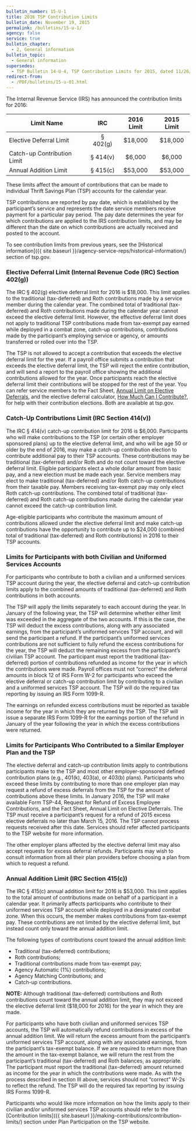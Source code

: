 ```yaml
---
bulletin_number: 15-U-1
title: 2016 TSP Contribution Limits
bulletin_date: November 19, 2015
permalink: /bulletins/15-u-1/
agency: false
service: true
bulletin_chapter:
  - 2, General information
bulletin_topic:
  - General information
supersedes:
  - TSP Bulletin 14-U-4, TSP Contribution Limits for 2015, dated 11/26/2014.
redirect-from:
  - /PDF/bulletins/15-u-01.html
---
```


<p>The Internal Revenue Service (IRS) has announced the contribution limits for 2016:</p>
<table class="tableRegular">
<thead>
<tr><th>Limit Name</th><th>IRC</th><th>2016 Limit</th><th>2015 Limit</th></tr>
</thead>
<tbody>
<tr>
<td>Elective Deferral Limit</td>
<td style="text-align: center;">§ 402(g)</td>
<td style="text-align: center;">$18,000</td>
<td style="text-align: center;">$18,000</td>
</tr>
<tr>
<td>Catch-up Contribution Limit</td>
<td style="text-align: center;">§ 414(v)</td>
<td style="text-align: center;">$6,000</td>
<td style="text-align: center;">$6,000</td>
</tr>
<tr>
<td>Annual Addition Limit</td>
<td style="text-align: center;">§ 415(c)</td>
<td style="text-align: center;">$53,000</td>
<td style="text-align: center;">$53,000</td>
</tr>
</tbody>
</table>
<p>These limits affect the amount of contributions that can be made to individual Thrift Savings Plan (TSP) accounts for the calendar year.</p>
<p>TSP contributions are reported by pay date, which is established by the participant’s service and represents the date service members receive payment for a particular pay period. The pay date determines the year for which contributions are applied to the IRS contribution limits, and may be different than the date on which contributions are actually received and posted to the account.</p>
<p>To see contribution limits from previous years, see the [Historical information]({{ site.baseurl }}/agency-service-reps/historical-information/) section of tsp.gov.</p>
<h3>Elective Deferral Limit (Internal Revenue Code (IRC) Section 402(g))</h3>
<p>The IRC § 402(g) elective deferral limit for 2016 is $18,000. This limit applies to the traditional (tax-deferred) and Roth contributions made by a service member during the calendar year. The combined total of traditional (tax-deferred) and Roth contributions made during the calendar year cannot exceed the elective deferral limit. However, the effective deferral limit does not apply to traditional TSP contributions made from tax-exempt pay earned while deployed in a combat zone, catch-up contributions, contributions made by the participant’s employing service or agency, or amounts transferred or rolled over into the TSP.</p>
<p>The TSP is not allowed to accept a contribution that exceeds the elective deferral limit for the year. If a payroll office submits a contribution that exceeds the elective deferral limit, the TSP will reject the entire contribution, and will send a report to the payroll office showing the additional contributions allowed for the year. Once participants reach the elective deferral limit their contributions will be stopped for the rest of the year. You can refer service members to the Fact Sheet, <a class="popup pdf" href="../formspubs/tspfs07.pdf">Annual Limit on Elective Deferrals</a>, and the elective deferral calculator, <a href="../../PlanningTools/Calculators/electiveContributions.html" target="\_blank">How Much Can I Contribute?</a>, for help with their contribution elections. Both are available at tsp.gov.</p>
<h3>Catch-Up Contributions Limit (IRC Section 414(v))</h3>
<p>The IRC § 414(v) catch-up contribution limit for 2016 is $6,000. Participants who will make contributions to the TSP (or certain other employer sponsored plans) up to the elective deferral limit, and who will be age 50 or older by the end of 2016, may make a catch-up contribution election to contribute additional pay to their TSP accounts. These contributions may be traditional (tax-deferred) and/or Roth and do not count toward the elective deferral limit. Eligible participants elect a whole dollar amount from basic pay, and a new election must be made each year. Service members may elect to make traditional (tax-deferred) and/or Roth catch-up contributions from their taxable pay. Members receiving tax-exempt pay may only elect Roth catch-up contributions. The combined total of traditional (tax-deferred) and Roth catch-up contributions made during the calendar year cannot exceed the catch-up contribution limit.</p>
<p>Age-eligible participants who contribute the maximum amount of contributions allowed under the elective deferral limit and make catch-up contributions have the opportunity to contribute up to $24,000 (combined total of traditional (tax-deferred) and Roth contributions) in 2016 to their TSP accounts.</p>
<h3>Limits for Participants with both Civilian and Uniformed Services Accounts</h3>
<p>For participants who contribute to both a civilian and a uniformed services TSP account during the year, the elective deferral and catch-up contribution limits apply to the combined amounts of traditional (tax-deferred) and Roth contributions in both accounts.</p>
<p>The TSP will apply the limits separately to each account during the year. In January of the following year, the TSP will determine whether either limit was exceeded in the aggregate of the two accounts. If this is the case, the TSP will deduct the excess contributions, along with any associated earnings, from the participant’s uniformed services TSP account, and will send the participant a refund. If the participant’s uniformed services contributions are not sufficient to fully refund the excess contributions for the year, the TSP will deduct the remaining excess from the participant’s civilian TSP account. The participant must report the traditional (tax-deferred) portion of contributions refunded as income for the year in which the contributions were made. Payroll offices must not “correct” the deferral amounts in block 12 of IRS Form W-2 for participants who exceed the elective deferral or catch-up contribution limit by contributing to a civilian and a uniformed services TSP account. The TSP will do the required tax reporting by issuing an IRS Form 1099-R.</p>
<p>The earnings on refunded excess contributions must be reported as taxable income for the year in which they are returned by the TSP. The TSP will issue a separate IRS Form 1099-R for the earnings portion of the refund in January of the year following the year in which the excess contributions were returned.</p>
<h3>Limits for Participants Who Contributed to a Similar Employer Plan and the TSP</h3>
<p>The elective deferral and catch-up contribution limits apply to contributions participants make to the TSP and most other employer-sponsored defined contribution plans (e.g., 401(k), 403(a), or 403(b) plans). Participants who exceed these limits by contributing to more than one employer plan may request a refund of excess deferrals from the TSP for the amount of contributions above these limits. In January 2016, the TSP will make available Form TSP-44, Request for Refund of Excess Employee Contributions, and the Fact Sheet, Annual Limit on Elective Deferrals. The TSP must receive a participant’s request for a refund of 2015 excess elective deferrals no later than March 15, 2016. The TSP cannot process requests received after this date. Services should refer affected participants to the TSP website for more information.</p>
<p>The other employer plans affected by the elective deferral limit may also accept requests for excess deferral refunds. Participants may wish to consult information from all their plan providers before choosing a plan from which to request a refund.</p>
<h3>Annual Addition Limit (IRC Section 415(c))</h3>
<p>The IRC § 415(c) annual addition limit for 2016 is $53,000. This limit applies to the total amount of contributions made on behalf of a participant in a calendar year. It primarily affects participants who contribute to their uniformed services TSP account while deployed in a designated combat zone. When this occurs, the member makes contributions from tax-exempt pay. These contributions are not limited by the elective deferral limit, but instead count only toward the annual addition limit.</p>
<p>The following types of contributions count toward the annual addition limit:</p>
<ul class="subPageList">
<li>Traditional (tax-deferred) contributions;</li>
<li>Roth contributions;</li>
<li>Traditional contributions made from tax-exempt pay;</li>
<li>Agency Automatic (1%) contributions;</li>
<li>Agency Matching Contributions; and</li>
<li>Catch-up contributions.</li>
</ul>
<p><strong>NOTE:</strong> Although traditional (tax-deferred) contributions and Roth contributions count toward the annual addition limit, they may not exceed the elective deferral limit ($18,000 for 2016) for the year in which they are made.</p>
<p>For participants who have both civilian and uniformed services TSP accounts, the TSP will automatically refund contributions in excess of the annual addition limit. We will return the excess amount from the participant’s uniformed services TSP account, along with any associated earnings, from the participant’s tax-exempt balance. If we are required to return more than the amount in the tax-exempt balance, we will return the rest from the participant’s traditional (tax-deferred) and Roth balances, as appropriate. The participant must report the traditional (tax-deferred) amount returned as income for the year in which the contributions were made. As with the process described in section III above, services should not “correct” W-2s to reflect the refund. The TSP will do the required tax reporting by issuing IRS Forms 1099-R.</p>
<p>Participants who would like more information on how the limits apply to their civilian and/or uniformed services TSP accounts should refer to the [Contribution limits]({{ site.baseurl }}/making-contributions/contribution-limits/) section under Plan Participation on the TSP website.</p>



<!-- CONTENT END -->
